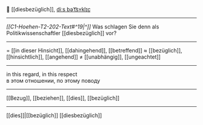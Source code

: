 🤔 [[diesbezüglich]], [diːs bəˈt͡sʏklɪç](https://youglish.com/pronounce/diesbezüglich/german)

---
*[[C1-Hoehen-T2-202-Text#^19|^]]* Was schlagen Sie denn als Politikwissenschaftler [[diesbezüglich]] vor?

---
= [[in dieser Hinsicht]], [[dahingehend]], [[betreffend]]
≈ [[bezüglich]], [[hinsichtlich]], [[angehend]]
≠ [[unabhängig]], [[ungeachtet]]

---
in this regard, in this respect  
в этом отношении, по этому поводу

---
[[Bezug]], [[beziehen]], [[dies]], [[bezüglich]]

---
[[dies]]|[[bezüglich]]
[[diesbezüglich]]

